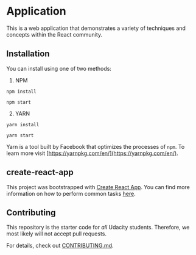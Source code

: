 # Application
This is a web application that demonstrates a variety of techniques and concepts within the React community.

## Installation

You can install using one of two methods:

1. NPM

`npm install`


`npm start`

2. YARN

`yarn install`


`yarn start`

Yarn is a tool built by Facebook that optimizes the processes of `npm`. To learn more visit [https://yarnpkg.com/en/](https://yarnpkg.com/en/).


## create-react-app

This project was bootstrapped with [Create React App](https://github.com/facebookincubator/create-react-app). You can find more information on how to perform common tasks [here](https://github.com/facebookincubator/create-react-app/blob/master/packages/react-scripts/template/README.md).

## Contributing

This repository is the starter code for _all_ Udacity students. Therefore, we most likely will not accept pull requests.

For details, check out [CONTRIBUTING.md](CONTRIBUTING.md).

